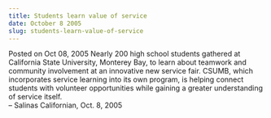 ```yaml
---
title: Students learn value of service
date: October 8 2005
slug: students-learn-value-of-service
---
```


 



<span class="date">Posted on Oct 08, 2005    </span>
Nearly 200 high school students gathered at California State
University, Monterey Bay, to learn about teamwork and community
involvement at an innovative new service fair. CSUMB, which
incorporates service learning into its own program, is helping
connect students with volunteer opportunities while gaining a
greater understanding of service itself.<br>
&#x2013; Salinas Californian, Oct. 8, 2005<br/></br>




```
